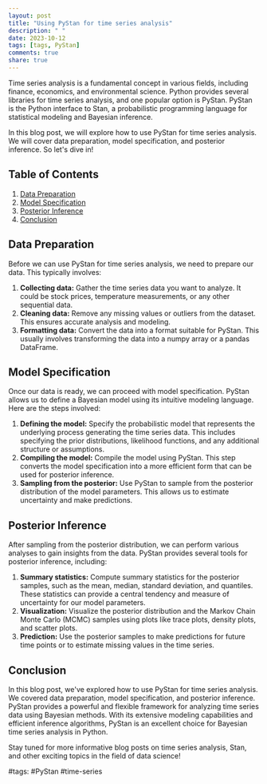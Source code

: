 ```yaml
---
layout: post
title: "Using PyStan for time series analysis"
description: " "
date: 2023-10-12
tags: [tags, PyStan]
comments: true
share: true
---
```


Time series analysis is a fundamental concept in various fields, including finance, economics, and environmental science. Python provides several libraries for time series analysis, and one popular option is PyStan. PyStan is the Python interface to Stan, a probabilistic programming language for statistical modeling and Bayesian inference.

In this blog post, we will explore how to use PyStan for time series analysis. We will cover data preparation, model specification, and posterior inference. So let's dive in!

## Table of Contents
1. [Data Preparation](#data-preparation)
2. [Model Specification](#model-specification)
3. [Posterior Inference](#posterior-inference)
4. [Conclusion](#conclusion)

## Data Preparation
Before we can use PyStan for time series analysis, we need to prepare our data. This typically involves:

1. **Collecting data:** Gather the time series data you want to analyze. It could be stock prices, temperature measurements, or any other sequential data.
2. **Cleaning data:** Remove any missing values or outliers from the dataset. This ensures accurate analysis and modeling.
3. **Formatting data:** Convert the data into a format suitable for PyStan. This usually involves transforming the data into a numpy array or a pandas DataFrame.

## Model Specification
Once our data is ready, we can proceed with model specification. PyStan allows us to define a Bayesian model using its intuitive modeling language. Here are the steps involved:

1. **Defining the model:** Specify the probabilistic model that represents the underlying process generating the time series data. This includes specifying the prior distributions, likelihood functions, and any additional structure or assumptions.
2. **Compiling the model:** Compile the model using PyStan. This step converts the model specification into a more efficient form that can be used for posterior inference.
3. **Sampling from the posterior:** Use PyStan to sample from the posterior distribution of the model parameters. This allows us to estimate uncertainty and make predictions.

## Posterior Inference
After sampling from the posterior distribution, we can perform various analyses to gain insights from the data. PyStan provides several tools for posterior inference, including:

1. **Summary statistics:** Compute summary statistics for the posterior samples, such as the mean, median, standard deviation, and quantiles. These statistics can provide a central tendency and measure of uncertainty for our model parameters.
2. **Visualization:** Visualize the posterior distribution and the Markov Chain Monte Carlo (MCMC) samples using plots like trace plots, density plots, and scatter plots.
3. **Prediction:** Use the posterior samples to make predictions for future time points or to estimate missing values in the time series.

## Conclusion
In this blog post, we've explored how to use PyStan for time series analysis. We covered data preparation, model specification, and posterior inference. PyStan provides a powerful and flexible framework for analyzing time series data using Bayesian methods. With its extensive modeling capabilities and efficient inference algorithms, PyStan is an excellent choice for Bayesian time series analysis in Python.

Stay tuned for more informative blog posts on time series analysis, Stan, and other exciting topics in the field of data science!

#tags: #PyStan #time-series